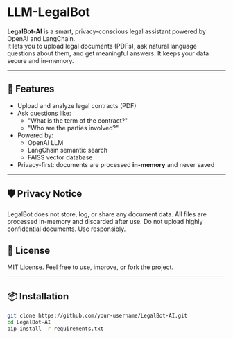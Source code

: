 # LLM-LegalBot

**LegalBot-AI** is a smart, privacy-conscious legal assistant powered by OpenAI and LangChain.  
It lets you to upload legal documents (PDFs), ask natural language questions about them, and get meaningful answers. It keeps your data secure and in-memory.

---

## 🚀 Features

- Upload and analyze legal contracts (PDF)
- Ask questions like:
  - "What is the term of the contract?"
  - "Who are the parties involved?"
- Powered by:
  - OpenAI LLM
  - LangChain semantic search
  - FAISS vector database
- Privacy-first: documents are processed **in-memory** and never saved

---

## 🛡️ Privacy Notice

LegalBot does not store, log, or share any document data. All files are processed in-memory and discarded after use.
Do not upload highly confidential documents. Use responsibly.

## 🤝 License

MIT License. Feel free to use, improve, or fork the project.

---

## 📦 Installation

```bash
git clone https://github.com/your-username/LegalBot-AI.git
cd LegalBot-AI
pip install -r requirements.txt


